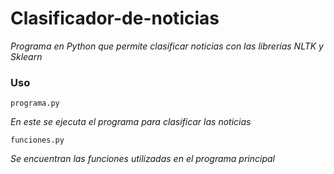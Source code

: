 # Clasificador-de-noticias

_Programa en Python que permite clasificar noticias con las librerías NLTK y Sklearn_

### Uso

```
programa.py
```

_En este se ejecuta el programa para clasificar las noticias_

```
funciones.py 
```

_Se encuentran las funciones utilizadas en el programa principal_
